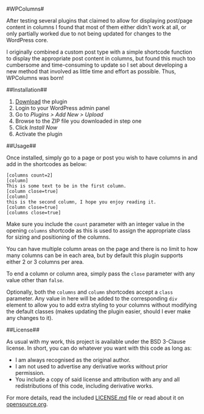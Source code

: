 #WPColumns#

After testing several plugins that claimed to allow for displaying post/page content in columns I found that most of them either didn't work at all, or only partially worked due to not being updated for changes to the WordPress core.

I originally combined a custom post type with a simple shortcode function to display the appropriate post content in columns, but found this much too cumbersome and time-consuming to update so I set about developing a new method that involved as little time and effort as possible. Thus, WPColumns was born!

##Installation##

1. [Download](https://github.com/Ultrabenosaurus/WPColumns/archive/master.zip) the plugin
2. Login to your WordPress admin panel
3. Go to *Plugins > Add New > Upload*
4. Browse to the ZIP file you downloaded in step one
5. Click *Install Now*
6. Activate the plugin

##Usage##

Once installed, simply go to a page or post you wish to have columns in and add in the shortcodes as below:

```
[columns count=2]
[column]
This is some text to be in the first column.
[column close=true]
[column]
this is the second column, I hope you enjoy reading it.
[column close=true]
[columns close=true]
```

Make sure you include the `count` parameter with an integer value in the opening `columns` shortcode as this is used to assign the appropriate class for sizing and positioning of the columns.

You can have multiple column areas on the page and there is no limit to how many columns can be in each area, but by default this plugin supports either 2 or 3 columns per area.

To end a column or column area, simply pass the `close` parameter with any value other than `false`.

Optionally, both the `columns` and `column` shortcodes accept a `class` parameter. Any value in here will be added to the corresponding `div` element to allow you to add extra styling to your columns without modifying the default classes (makes updating the plugin easier, should I ever make any changes to it).

##License##

As usual with my work, this project is available under the BSD 3-Clause license. In short, you can do whatever you want with this code as long as:

* I am always recognised as the original author.
* I am not used to advertise any derivative works without prior permission.
* You include a copy of said license and attribution with any and all redistributions of this code, including derivative works.

For more details, read the included [LICENSE.md](https://github.com/Ultrabenosaurus/WPColumns/blob/master/LICENSE.md) file or read about it on [opensource.org](http://opensource.org/licenses/BSD-3-Clause).